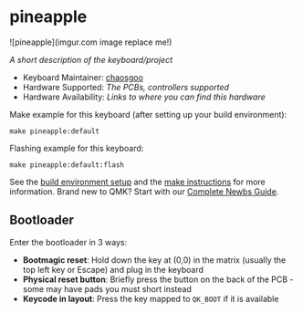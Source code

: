 # pineapple

![pineapple](imgur.com image replace me!)

*A short description of the keyboard/project*

* Keyboard Maintainer: [chaosgoo](https://github.com/chaosgoo)
* Hardware Supported: *The PCBs, controllers supported*
* Hardware Availability: *Links to where you can find this hardware*

Make example for this keyboard (after setting up your build environment):

    make pineapple:default

Flashing example for this keyboard:

    make pineapple:default:flash

See the [build environment setup](https://docs.qmk.fm/#/getting_started_build_tools) and the [make instructions](https://docs.qmk.fm/#/getting_started_make_guide) for more information. Brand new to QMK? Start with our [Complete Newbs Guide](https://docs.qmk.fm/#/newbs).

## Bootloader

Enter the bootloader in 3 ways:

* **Bootmagic reset**: Hold down the key at (0,0) in the matrix (usually the top left key or Escape) and plug in the keyboard
* **Physical reset button**: Briefly press the button on the back of the PCB - some may have pads you must short instead
* **Keycode in layout**: Press the key mapped to `QK_BOOT` if it is available

